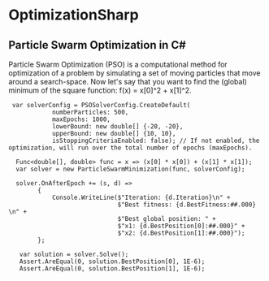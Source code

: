# OptimizationSharp

## Particle Swarm Optimization in C#

Particle Swarm Optimization (PSO) is a computational method for optimization of a problem by simulating a set of moving particles that move around a search-space. Now let's say that you want to find the (global) minimum of the square  function: f(x) = x[0]^2 + x[1]^2.


     var solverConfig = PSOSolverConfig.CreateDefault(
                numberParticles: 500,
                maxEpochs: 1000,
                lowerBound: new double[] {-20, -20},
                upperBound: new double[] {10, 10},
                isStoppingCriteriaEnabled: false); // If not enabled, the optimization, will run over the total number of epochs (maxEpochs).
                
      Func<double[], double> func = x => (x[0] * x[0]) + (x[1] * x[1]);
      var solver = new ParticleSwarmMinimization(func, solverConfig);

      solver.OnAfterEpoch += (s, d) =>
            {
                Console.WriteLine($"Iteration: {d.Iteration}\n" +
                                  $"Best fitness: {d.BestFitness:##.000} \n" +
                                  $"Best global position: " +
                                  $"x1: {d.BestPosition[0]:##.000}" +
                                  $"x2: {d.BestPosition[1]:##.000}");
            };

       var solution = solver.Solve();
       Assert.AreEqual(0, solution.BestPosition[0], 1E-6);
       Assert.AreEqual(0, solution.BestPosition[1], 1E-6);
       
